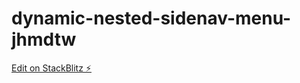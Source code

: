 # dynamic-nested-sidenav-menu-jhmdtw

[Edit on StackBlitz ⚡️](https://stackblitz.com/edit/dynamic-nested-sidenav-menu-jhmdtw)